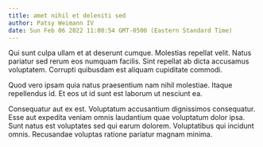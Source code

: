 ```yaml
---
title: amet nihil et deleniti sed
author: Patsy Weimann IV
date: Sun Feb 06 2022 11:00:54 GMT-0500 (Eastern Standard Time)
---
```

Qui sunt culpa ullam et at deserunt cumque. Molestias repellat velit. Natus pariatur sed rerum eos numquam facilis. Sint repellat ab dicta accusamus voluptatem. Corrupti quibusdam est aliquam cupiditate commodi.

 Quod vero ipsam quia natus praesentium nam nihil molestiae. Itaque repellendus id. Et eos ut id sunt est laborum ut nesciunt ea.

 Consequatur aut ex est. Voluptatum accusantium dignissimos consequatur. Esse aut expedita veniam omnis laudantium quae voluptatum dolor ipsa. Sunt natus est voluptates sed qui earum dolorem. Voluptatibus qui incidunt omnis. Recusandae voluptas ratione pariatur magnam minima.